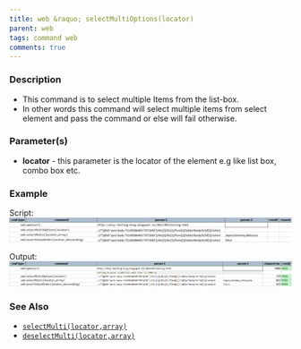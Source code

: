 ```yaml
---
title: web &raquo; selectMultiOptions(locator)
parent: web
tags: command web
comments: true
---
```


### Description

- This command is to select multiple Items from the list-box.
- In other words this command will select multiple items from select element and pass the command or else will fail otherwise.

### Parameter(s)

- **locator** - this parameter is the locator of the element e.g like list box, combo box etc.

### Example

Script:<br/>
![](image/selectMultiOptions_01.png)

Output:<br/>
![](image/selectMultiOptions_02.png)

### See Also

- [`selectMulti(locator,array)`](selectMulti(locator,array))
- [`deselectMulti(locator,array)`](deselectMulti(locator,array))